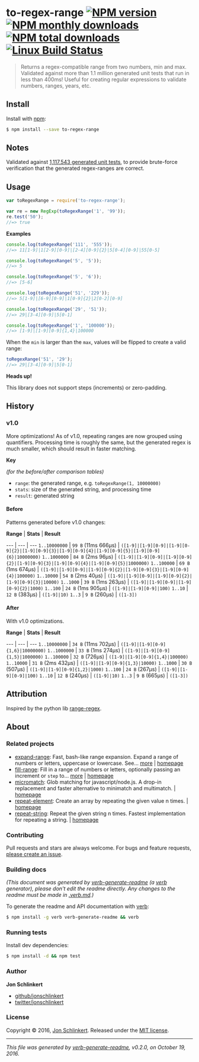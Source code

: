 # to-regex-range [![NPM version](https://img.shields.io/npm/v/to-regex-range.svg?style=flat)](https://www.npmjs.com/package/to-regex-range) [![NPM monthly downloads](https://img.shields.io/npm/dm/to-regex-range.svg?style=flat)](https://npmjs.org/package/to-regex-range)  [![NPM total downloads](https://img.shields.io/npm/dt/to-regex-range.svg?style=flat)](https://npmjs.org/package/to-regex-range) [![Linux Build Status](https://img.shields.io/travis/jonschlinkert/to-regex-range.svg?style=flat&label=Travis)](https://travis-ci.org/jonschlinkert/to-regex-range)

> Returns a regex-compatible range from two numbers, min and max. Validated against more than 1.1 million generated unit tests that run in less than 400ms! Useful for creating regular expressions to validate numbers, ranges, years, etc.

## Install

Install with [npm](https://www.npmjs.com/):

```sh
$ npm install --save to-regex-range
```

## Notes

Validated against [1,117,543 generated unit tests](./test/test.js), to provide brute-force verification that the generated regex-ranges are correct.

## Usage

```js
var toRegexRange = require('to-regex-range');

var re = new RegExp(toRegexRange('1', '99'));
re.test('50');
//=> true
```

**Examples**

```js
console.log(toRegexRange('111', '555'));
//=> 11[1-9]|1[2-9][0-9]|[2-4][0-9]{2}|5[0-4][0-9]|55[0-5]

console.log(toRegexRange('5', '5'));
//=> 5

console.log(toRegexRange('5', '6'));
//=> [5-6]

console.log(toRegexRange('51', '229'));
//=> 5[1-9]|[6-9][0-9]|1[0-9]{2}|2[0-2][0-9]

console.log(toRegexRange('29', '51'));
//=> 29|[3-4][0-9]|5[0-1]

console.log(toRegexRange('1', '100000'));
//=> [1-9]|[1-9][0-9]{1,4}|100000
```

When the `min` is larger than the `max`, values will be flipped to create a valid range:

```js
toRegexRange('51', '29');
//=> 29|[3-4][0-9]|5[0-1]
```

**Heads up!**

This library does not support steps (increments) or zero-padding.

## History

### v1.0

More optimizations! As of v1.0, repeating ranges are now grouped using quantifiers. Processing time is roughly the same, but the generated regex is much smaller, which should result in faster matching.

**Key**

_(for the before/after comparison tables)_

* `range`: the generated range, e.g. `toRegexRange(1, 10000000)`
* `stats`: size of the generated string, and processing time
* `result`: generated string

#### Before

Patterns generated before v1.0 changes:

**Range**     | **Stats**           | **Result**

---           | ---                 | ---
`1..10000000` | `99 B` (11ms 666μs) | `([1-9]|[1-9][0-9]|[1-9][0-9]{2}|[1-9][0-9]{3}|[1-9][0-9]{4}|[1-9][0-9]{5}|[1-9][0-9]{6}|10000000)`
`1..1000000`  | `84 B` (2ms 96μs)   | `([1-9]|[1-9][0-9]|[1-9][0-9]{2}|[1-9][0-9]{3}|[1-9][0-9]{4}|[1-9][0-9]{5}|1000000)`
`1..100000`   | `69 B` (1ms 674μs)  | `([1-9]|[1-9][0-9]|[1-9][0-9]{2}|[1-9][0-9]{3}|[1-9][0-9]{4}|100000)`
`1..10000`    | `54 B` (2ms 40μs)   | `([1-9]|[1-9][0-9]|[1-9][0-9]{2}|[1-9][0-9]{3}|10000)`
`1..1000`     | `39 B` (1ms 263μs)  | `([1-9]|[1-9][0-9]|[1-9][0-9]{2}|1000)`
`1..100`      | `24 B` (1ms 905μs)  | `([1-9]|[1-9][0-9]|100)`
`1..10`       | `12 B` (383μs)      | `([1-9]|10)`
`1..3`        | `9 B` (260μs)       | `([1-3])`

#### After

With v1.0 optimizations.

**Range**     | **Stats**           | **Result**

---           | ---                 | ---
`1..10000000` | `34 B` (11ms 702μs) | `([1-9]|[1-9][0-9]{1,6}|10000000)`
`1..1000000`  | `33 B` (1ms 274μs)  | `([1-9]|[1-9][0-9]{1,5}|1000000)`
`1..100000`   | `32 B` (726μs)      | `([1-9]|[1-9][0-9]{1,4}|100000)`
`1..10000`    | `31 B` (2ms 432μs)  | `([1-9]|[1-9][0-9]{1,3}|10000)`
`1..1000`     | `30 B` (507μs)      | `([1-9]|[1-9][0-9]{1,2}|1000)`
`1..100`      | `24 B` (267μs)      | `([1-9]|[1-9][0-9]|100)`
`1..10`       | `12 B` (240μs)      | `([1-9]|10)`
`1..3`        | `9 B` (665μs)       | `([1-3])`

## Attribution

Inspired by the python lib [range-regex](https://github.com/dimka665/range-regex).

## About

### Related projects

* [expand-range](https://www.npmjs.com/package/expand-range): Fast, bash-like range expansion. Expand a range of numbers or letters, uppercase or lowercase. See… [more](https://github.com/jonschlinkert/expand-range) | [homepage](https://github.com/jonschlinkert/expand-range "Fast, bash-like range expansion. Expand a range of numbers or letters, uppercase or lowercase. See the benchmarks. Used by micromatch.")
* [fill-range](https://www.npmjs.com/package/fill-range): Fill in a range of numbers or letters, optionally passing an increment or `step` to… [more](https://github.com/jonschlinkert/fill-range) | [homepage](https://github.com/jonschlinkert/fill-range "Fill in a range of numbers or letters, optionally passing an increment or `step` to use, or create a regex-compatible range with `options.toRegex`")
* [micromatch](https://www.npmjs.com/package/micromatch): Glob matching for javascript/node.js. A drop-in replacement and faster alternative to minimatch and multimatch. | [homepage](https://github.com/jonschlinkert/micromatch "Glob matching for javascript/node.js. A drop-in replacement and faster alternative to minimatch and multimatch.")
* [repeat-element](https://www.npmjs.com/package/repeat-element): Create an array by repeating the given value n times. | [homepage](https://github.com/jonschlinkert/repeat-element "Create an array by repeating the given value n times.")
* [repeat-string](https://www.npmjs.com/package/repeat-string): Repeat the given string n times. Fastest implementation for repeating a string. | [homepage](https://github.com/jonschlinkert/repeat-string "Repeat the given string n times. Fastest implementation for repeating a string.")

### Contributing

Pull requests and stars are always welcome. For bugs and feature requests, [please create an issue](../../issues/new).

### Building docs

_(This document was generated by [verb-generate-readme](https://github.com/verbose/verb-generate-readme) (a [verb](https://github.com/verbose/verb) generator), please don't edit the readme directly. Any changes to the readme must be made in [.verb.md](.verb.md).)_

To generate the readme and API documentation with [verb](https://github.com/verbose/verb):

```sh
$ npm install -g verb verb-generate-readme && verb
```

### Running tests

Install dev dependencies:

```sh
$ npm install -d && npm test
```

### Author

**Jon Schlinkert**

* [github/jonschlinkert](https://github.com/jonschlinkert)
* [twitter/jonschlinkert](http://twitter.com/jonschlinkert)

### License

Copyright © 2016, [Jon Schlinkert](https://github.com/jonschlinkert).
Released under the [MIT license](https://github.com/jonschlinkert/to-regex-range/blob/master/LICENSE).

***

_This file was generated by [verb-generate-readme](https://github.com/verbose/verb-generate-readme), v0.2.0, on October 19, 2016._